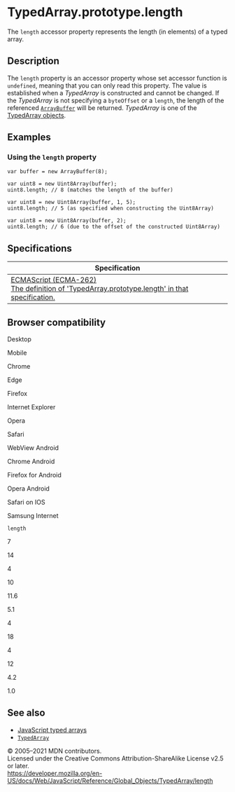 TypedArray.prototype.length
===========================

The `length` accessor property represents the length (in elements) of a typed array.

Description
-----------

The `length` property is an accessor property whose set accessor function is `undefined`, meaning that you can only read this property. The value is established when a *TypedArray* is constructed and cannot be changed. If the *TypedArray* is not specifying a `byteOffset` or a `length`, the length of the referenced [`ArrayBuffer`](../arraybuffer) will be returned. *TypedArray* is one of the [TypedArray objects](../typedarray#typedarray_objects).

Examples
--------

### Using the `length` property

    var buffer = new ArrayBuffer(8);

    var uint8 = new Uint8Array(buffer);
    uint8.length; // 8 (matches the length of the buffer)

    var uint8 = new Uint8Array(buffer, 1, 5);
    uint8.length; // 5 (as specified when constructing the Uint8Array)

    var uint8 = new Uint8Array(buffer, 2);
    uint8.length; // 6 (due to the offset of the constructed Uint8Array)

Specifications
--------------

<table><thead><tr class="header"><th>Specification</th></tr></thead><tbody><tr class="odd"><td><a href="#">ECMAScript (ECMA-262)<br />
<span class="small">The definition of 'TypedArray.prototype.length' in that specification.</span></a></td></tr></tbody></table>

Browser compatibility
---------------------

Desktop

Mobile

Chrome

Edge

Firefox

Internet Explorer

Opera

Safari

WebView Android

Chrome Android

Firefox for Android

Opera Android

Safari on IOS

Samsung Internet

`length`

7

14

4

10

11.6

5.1

4

18

4

12

4.2

1.0

See also
--------

-   [JavaScript typed arrays](https://developer.mozilla.org/en-US/docs/Web/JavaScript/Typed_arrays)
-   [`TypedArray`](../typedarray)

© 2005–2021 MDN contributors.  
Licensed under the Creative Commons Attribution-ShareAlike License v2.5 or later.  
<a href="https://developer.mozilla.org/en-US/docs/Web/JavaScript/Reference/Global_Objects/TypedArray/length" class="_attribution-link">https://developer.mozilla.org/en-US/docs/Web/JavaScript/Reference/Global_Objects/TypedArray/length</a>

